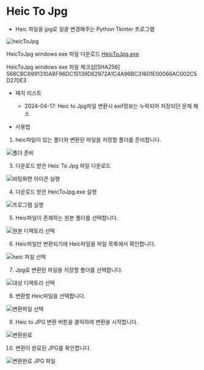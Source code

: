 # Heic To Jpg

- Heic 파일을 jpg로 일괄 변경해주는 Python Tkinter 프로그램

![heicToJpg](https://github.com/hwanyeongchoi/heicTojpg_python_tkinter/assets/47169718/1bb7ca4f-75a7-4750-9dd2-7df214a5d66f)

HeicToJpg windows exe 파일 다운로드
[HeicToJpg.exe](https://github.com/hwanyeongchoi/heicTojpg_python_tkinter/blob/main/heicToJpg.exe)

HeicToJpg windows exe 파일 체크섬[SHA256]
568CBC6991310ABF96DC15139D62972A1C4A96BC31601E00066AC002C5D270E3

- 패치 리스트
  - 2024-04-17: Heic to Jpg파일 변환시 exif정보는 누락되어 저장되던 문제 해소

- 사용법

1. heic파일이 있는 폴더와 변환된 파일을 저장할 폴더를 준비합니다.

![폴더 준비](https://github.com/hwanyeongchoi/heicTojpg_python_tkinter/assets/47169718/dc1dcfa0-5781-4d16-a11e-ff5fae265fa3)

3. 다운로드 받은 Heic To Jpg 파일 다운로드

![바탕화면 아이콘 실행](https://github.com/hwanyeongchoi/heicTojpg_python_tkinter/assets/47169718/217f66db-b6a0-469e-93bc-ca76f883f304)

4. 다운로드 받은 HeicToJpg.exe 실행

![프로그램 실행](https://github.com/hwanyeongchoi/heicTojpg_python_tkinter/assets/47169718/15ebe507-dbef-460f-a11a-fcb2814068be)

5. Heic파일이 존재하는 원본 폴더를 선택합니다.

![원본 디렉토리 선택](https://github.com/hwanyeongchoi/heicTojpg_python_tkinter/assets/47169718/d1f55372-7997-4a45-a358-d79c65e980b3)

6. Heic파일만 변환되기에 Heic파일을 파일 목록에서 확인합니다.

![heic 파일 선택](https://github.com/hwanyeongchoi/heicTojpg_python_tkinter/assets/47169718/2d76e2c9-43b4-4b77-b533-53d3d4cbb628)

7. Jpg로 변환된 파일을 저장할 폴더를 선택합니다.

![대상 디렉토리 선택](https://github.com/hwanyeongchoi/heicTojpg_python_tkinter/assets/47169718/6bf1e183-6710-4ab5-a5fb-a6513e9dbd62)

8. 변환할 Heic파일을 선택합니다.

![변환파일 선택](https://github.com/hwanyeongchoi/heicTojpg_python_tkinter/assets/47169718/cf6b7fad-5d5a-441d-9000-8c1a90fa71bd)

9. Heic to JPG 변환 버튼을 클릭하여 변환을 시작합니다.

![변환완료](https://github.com/hwanyeongchoi/heicTojpg_python_tkinter/assets/47169718/05bb0b8a-5717-4332-b0a6-50e7f86a5299)

10. 변환이 완료된 JPG를 확인합니다.

![변환완료 JPG 파일](https://github.com/hwanyeongchoi/heicTojpg_python_tkinter/assets/47169718/0aff86be-ce1e-4754-8c08-62efd0ca8d1c)

